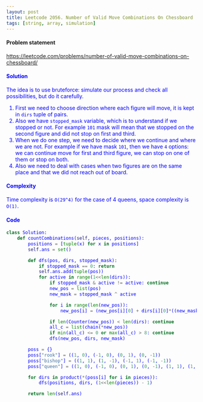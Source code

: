 ```yaml
---
layout: post
title: Leetcode 2056. Number of Valid Move Combinations On Chessboard
tags: [string, array, simulation]
---
```


#### Problem statement

<a href="https://leetcode.com/problems/number-of-valid-move-combinations-on-chessboard/"> <font color = blue>https://leetcode.com/problems/number-of-valid-move-combinations-on-chessboard/

#### Solution
The idea is to use bruteforce: simulate our process and check all possibilities, but do it carefully. 

1. First we need to choose direction where each figure will move, it is kept in `dirs` tuple of pairs.
2. Also we have `stopped_mask` variable, which is to understand if we stopped or not. For example `101` mask will mean that we stopped on the second figure and did not stop on first and third.
3. When we do one step, we need to decide where we continue and where we are not. For example if we have mask `101`, then we have `4` options: we can continue move for first and third figure, we can stop on one of them or stop on both.
4. Also we need to deal with cases when two figures are on the same place and that we did not reach out of board.

#### Complexity
Time complexity is `O(29^4)` for the case of 4 queens, space complexity is `O(1)`.

#### Code
```python
class Solution:
    def countCombinations(self, pieces, positions):
        positions = [tuple(x) for x in positions]
        self.ans = set()

        def dfs(pos, dirs, stopped_mask):   
            if stopped_mask == 0: return
            self.ans.add(tuple(pos))
            for active in range(1<<len(dirs)):
                if stopped_mask & active != active: continue
                new_pos = list(pos)
                new_mask = stopped_mask ^ active

                for i in range(len(new_pos)):
                    new_pos[i] = (new_pos[i][0] + dirs[i][0]*((new_mask>>i)&1), new_pos[i][1] + dirs[i][1]*((new_mask>>i)&1))

                if len(Counter(new_pos)) < len(dirs): continue
                all_c = list(chain(*new_pos))
                if min(all_c) <= 0 or max(all_c) > 8: continue
                dfs(new_pos, dirs, new_mask)

        poss = {}
        poss["rook"] = ((1, 0), (-1, 0), (0, 1), (0, -1))
        poss["bishop"] = ((1, 1), (1, -1), (-1, 1), (-1, -1))
        poss["queen"] = ((1, 0), (-1, 0), (0, 1), (0, -1), (1, 1), (1, -1), (-1, 1), (-1, -1))

        for dirs in product(*(poss[i] for i in pieces)):
            dfs(positions, dirs, (1<<len(pieces)) - 1)

        return len(self.ans)
```